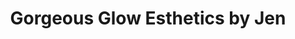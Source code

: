 ---
title: "Gorgeous Glow Esthetics by Jen"
url: /fresno/gorgeous-glow-esthetics-by-jen/
shop: beauty
---